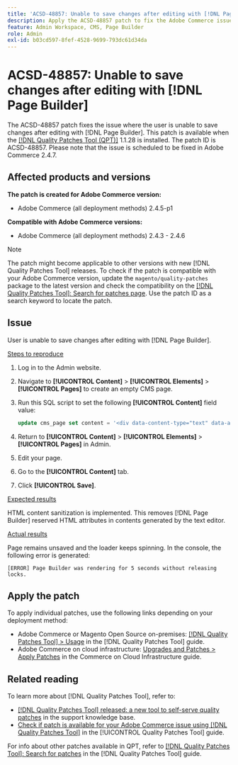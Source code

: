 ```yaml
---
title: 'ACSD-48857: Unable to save changes after editing with [!DNL Page Builder]'
description: Apply the ACSD-48857 patch to fix the Adobe Commerce issue where the user is unable to save changes after editing with [!DNL Page Builder].
feature: Admin Workspace, CMS, Page Builder
role: Admin
exl-id: b03cd597-8fef-4528-9699-793dc61d34da
---
```

# ACSD-48857: Unable to save changes after editing with [!DNL Page Builder]

The ACSD-48857 patch fixes the issue where the user is unable to save changes after editing with [!DNL Page Builder]. This patch is available when the [[!DNL Quality Patches Tool (QPT)]](https://experienceleague.adobe.com/en/docs/commerce-knowledge-base/kb/announcements/commerce-announcements/magento-quality-patches-released-new-tool-to-self-serve-quality-patches) 1.1.28 is installed. The patch ID is ACSD-48857. Please note that the issue is scheduled to be fixed in Adobe Commerce 2.4.7.

## Affected products and versions

**The patch is created for Adobe Commerce version:**

* Adobe Commerce (all deployment methods) 2.4.5-p1

**Compatible with Adobe Commerce versions:**

* Adobe Commerce (all deployment methods) 2.4.3 - 2.4.6

>[!NOTE]
>
>The patch might become applicable to other versions with new [!DNL Quality Patches Tool] releases. To check if the patch is compatible with your Adobe Commerce version, update the `magento/quality-patches` package to the latest version and check the compatibility on the [[!DNL Quality Patches Tool]: Search for patches page](https://experienceleague.adobe.com/tools/commerce-quality-patches/index.html). Use the patch ID as a search keyword to locate the patch.

## Issue

User is unable to save changes after editing with [!DNL Page Builder].

<u>Steps to reproduce</u>

1. Log in to the Admin website.
1. Navigate to **[!UICONTROL Content]** > **[!UICONTROL Elements]** > **[!UICONTROL Pages]** to create an empty CMS page.
1. Run this SQL script to set the following **[!UICONTROL Content]** field value:

    ```SQL
    update cms_page set content = '<div data-content-type="text" data-appearance="default" data-element="main"><h4 style="text-align: center;" contenteditable="true" data-placeholder="Edit Heading Text" data-content-type="heading" data-appearance="default" data-element="main">THE RULES</h4></div>' where page_id=8;
    ```

1. Return to **[!UICONTROL Content]** > **[!UICONTROL Elements]** > **[!UICONTROL Pages]** in Admin.
1. Edit your page.
1. Go to the **[!UICONTROL Content]** tab.
1. Click **[!UICONTROL Save]**.

<u>Expected results</u>

HTML content sanitization is implemented. This removes [!DNL Page Builder] reserved HTML attributes in contents generated by the text editor.

<u>Actual results</u>

Page remains unsaved and the loader keeps spinning. In the console, the following error is generated:

```
[ERROR] Page Builder was rendering for 5 seconds without releasing locks.
```

## Apply the patch

To apply individual patches, use the following links depending on your deployment method:

* Adobe Commerce or Magento Open Source on-premises: [[!DNL Quality Patches Tool] > Usage](/help/tools/quality-patches-tool/usage.md) in the [!DNL Quality Patches Tool] guide.
* Adobe Commerce on cloud infrastructure: [Upgrades and Patches > Apply Patches](https://experienceleague.adobe.com/docs/commerce-cloud-service/user-guide/develop/upgrade/apply-patches.html) in the Commerce on Cloud Infrastructure guide.

## Related reading

To learn more about [!DNL Quality Patches Tool], refer to:

* [[!DNL Quality Patches Tool] released: a new tool to self-serve quality patches](https://experienceleague.adobe.com/en/docs/commerce-knowledge-base/kb/announcements/commerce-announcements/magento-quality-patches-released-new-tool-to-self-serve-quality-patches) in the support knowledge base.
* [Check if patch is available for your Adobe Commerce issue using [!DNL Quality Patches Tool]](/help/tools/quality-patches-tool/patches-available-in-qpt/check-patch-for-magento-issue-with-magento-quality-patches.md) in the [!UICONTROL Quality Patches Tool] guide.


For info about other patches available in QPT, refer to [[!DNL Quality Patches Tool]: Search for patches](https://experienceleague.adobe.com/tools/commerce-quality-patches/index.html) in the [!DNL Quality Patches Tool] guide.
